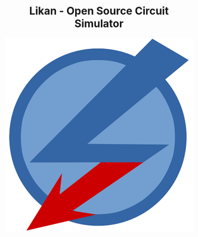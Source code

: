 <h1 align="center">Likan - Open Source Circuit Simulator</h1>
<p align="center">
  <img src="https://github.com/apemangr/Likan/blob/main/images/LogoLikan.png" alt="Likan" title="" />
</p>
